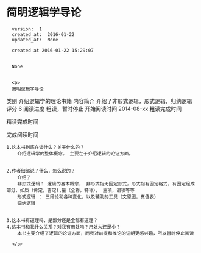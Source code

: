 
  # 简明逻辑学导论

      version:  1
      created_at:  2016-01-22
      updated_at:  None

      created at 2016-01-22 15:29:07 


      None


      <p>
      简明逻辑学导论
类别
介绍逻辑学的理论书籍
内容简介
介绍了非形式逻辑，形式逻辑，归纳逻辑
评分
6
阅读进度
粗读，暂时停止
开始阅读时间
2014-08-xx
粗读完成时间

精读完成时间

完成阅读时间




	1.这本书到底在谈什么？关于什么的？
		介绍逻辑学的整体概念。 主要在于介绍逻辑的论证方面。 

		
	2.作者细部说了什么，怎么说的？ 
		介绍了
		非形式逻辑： 逻辑的基本概念， 非形式指无固定形式，形式指有固定格式，有固定组成部分，如质（肯定，否定),量（全称，特称）， 主项，谓项等等
		形式逻辑 ： 三段论和各种变化，以及辅助的工具（文恩图，真值表）
		归纳逻辑
	

	3.这本书有道理吗，是部分还是全部有道理？ 
	4.这本书和我什么关系？对我有用处吗？用处大还是小？ 
		本书主要介绍了逻辑的论证方面，而我对前提和推论的证明更感兴趣，所以暂时停止阅读

      </p>

  